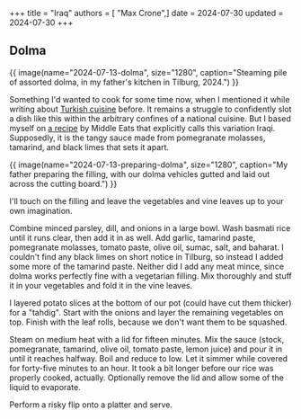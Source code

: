+++
title = "Iraq"
authors = [ "Max Crone",]
date = 2024-07-30
updated = 2024-07-30
+++

## Dolma
{{ image(name="2024-07-13-dolma", size="1280", caption="Steaming pile of assorted dolma, in my father's kitchen in Tilburg, 2024.") }}

Something I'd wanted to cook for some time now, when I mentioned it while writing about [Turkish cuisine](/food/turkey) before.
It remains a struggle to confidently slot a dish like this within the arbitrary confines of a national cuisine.
But I based myself on [a recipe](https://www.youtube.com/watch?v=SwU2-5g39xk) by Middle Eats that explicitly calls this variation Iraqi.
Supposedly, it is the tangy sauce made from pomegranate molasses, tamarind, and black limes that sets it apart.

{{ image(name="2024-07-13-preparing-dolma", size="1280", caption="My father preparing the filling, with our dolma vehicles gutted and laid out across the cutting board.") }}

I'll touch on the filling and leave the vegetables and vine leaves up to your own imagination.

Combine minced parsley, dill, and onions in a large bowl.
Wash basmati rice until it runs clear, then add it in as well.
Add garlic, tamarind paste, pomegranate molasses, tomato paste, olive oil, sumac, salt, and baharat.
I couldn't find any black limes on short notice in Tilburg, so instead I added some more of the tamarind paste.
Neither did I add any meat mince, since dolma works perfectly fine with a vegetarian filling.
Mix thoroughly and stuff it in your vegetables and fold it in the vine leaves.

I layered potato slices at the bottom of our pot (could have cut them thicker) for a "tahdig".
Start with the onions and layer the remaining vegetables on top.
Finish with the leaf rolls, because we don't want them to be squashed.

Steam on medium heat with a lid for fifteen minutes.
Mix the sauce (stock, pomegranate, tamarind, olive oil, tomato paste, lemon juice) and pour it in until it reaches halfway.
Boil and reduce to low.
Let it simmer while covered for forty-five minutes to an hour.
It took a bit longer before our rice was properly cooked, actually.
Optionally remove the lid and allow some of the liquid to evaporate.

Perform a risky flip onto a platter and serve. 
